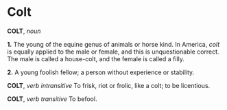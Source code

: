 # Colt

**COLT**, _noun_

**1.** The young of the equine genus of animals or horse kind. In America, _colt_ is equally applied to the male or female, and this is unquestionable correct. The male is called a house-colt, and the female is called a filly.

**2.** A young foolish fellow; a person without experience or stability.

**COLT**, _verb intransitive_ To frisk, riot or frolic, like a colt; to be licentious.

**COLT**, _verb transitive_ To befool.